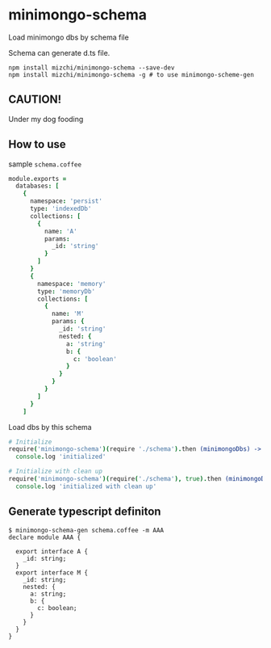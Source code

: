 # minimongo-schema

Load minimongo dbs by schema file

Schema can generate d.ts file.

```
npm install mizchi/minimongo-schema --save-dev
npm install mizchi/minimongo-schema -g # to use minimongo-scheme-gen
```


## CAUTION!

Under my dog fooding

## How to use

sample `schema.coffee`

```coffee
module.exports =
  databases: [
    {
      namespace: 'persist'
      type: 'indexedDb'
      collections: [
        {
          name: 'A'
          params:
            _id: 'string'
          }
        ]
      }
      {
        namespace: 'memory'
        type: 'memoryDb'
        collections: [
          {
            name: 'M'
            params: {
              _id: 'string'
              nested: {
                a: 'string'
                b: {
                  c: 'boolean'
                }
              }
            }
          }
        ]
      }
    ]
```

Load dbs by this schema

```coffee
# Initialize
require('minimongo-schema')(require './schema').then (minimongoDbs) ->
  console.log 'initialized'

# Initialize with clean up
require('minimongo-schema')(require('./schema'), true).then (minimongoDbs) ->
  console.log 'initialized with clean up'
```

## Generate typescript definiton

```
$ minimongo-schema-gen schema.coffee -m AAA
declare module AAA {

  export interface A {
    _id: string;
  }
  export interface M {
    _id: string;
    nested: {
      a: string;
      b: {
        c: boolean;
      }
    }
  }
}

```
